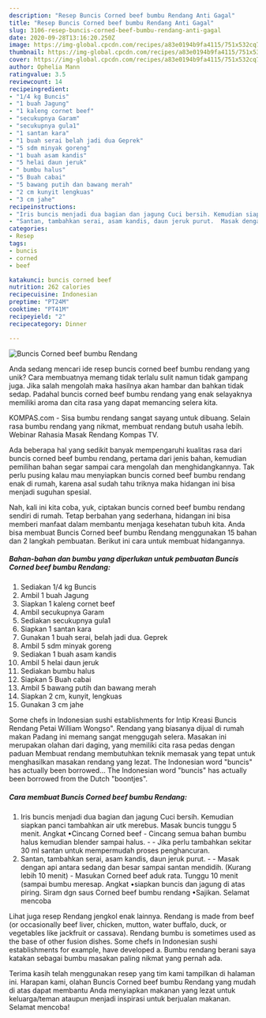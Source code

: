 ```yaml
---
description: "Resep Buncis Corned beef bumbu Rendang Anti Gagal"
title: "Resep Buncis Corned beef bumbu Rendang Anti Gagal"
slug: 3106-resep-buncis-corned-beef-bumbu-rendang-anti-gagal
date: 2020-09-28T13:16:20.250Z
image: https://img-global.cpcdn.com/recipes/a83e0194b9fa4115/751x532cq70/buncis-corned-beef-bumbu-rendang-foto-resep-utama.jpg
thumbnail: https://img-global.cpcdn.com/recipes/a83e0194b9fa4115/751x532cq70/buncis-corned-beef-bumbu-rendang-foto-resep-utama.jpg
cover: https://img-global.cpcdn.com/recipes/a83e0194b9fa4115/751x532cq70/buncis-corned-beef-bumbu-rendang-foto-resep-utama.jpg
author: Ophelia Mann
ratingvalue: 3.5
reviewcount: 14
recipeingredient:
- "1/4 kg Buncis"
- "1 buah Jagung"
- "1 kaleng cornet beef"
- "secukupnya Garam"
- "secukupnya gula1"
- "1 santan kara"
- "1 buah serai belah jadi dua Geprek"
- "5 sdm minyak goreng"
- "1 buah asam kandis"
- "5 helai daun jeruk"
- " bumbu halus"
- "5 Buah cabai"
- "5 bawang putih dan bawang merah"
- "2 cm kunyit lengkuas"
- "3 cm jahe"
recipeinstructions:
- "Iris buncis menjadi dua bagian dan jagung Cuci bersih. Kemudian siapkan panci tambahkan air utk merebus. Masak buncis tunggu 5 menit. Angkat •Cincang Corned beef  Cincang semua bahan bumbu halus kemudian blender sampai halus.  Jika perlu tambahkan sekitar 30 ml santan untuk mempermudah proses penghancuran."
- "Santan, tambahkan serai, asam kandis, daun jeruk purut.  Masak dengan api antara sedang dan besar sampai santan mendidih. (Kurang lebih 10 menit)  Masukan Corned beef aduk rata. Tunggu 10 menit (sampai bumbu meresap. Angkat •siapkan buncis dan jagung di atas piring. Siram dgn saus Corned beef bumbu rendang •Sajikan. Selamat mencoba"
categories:
- Resep
tags:
- buncis
- corned
- beef

katakunci: buncis corned beef 
nutrition: 262 calories
recipecuisine: Indonesian
preptime: "PT24M"
cooktime: "PT41M"
recipeyield: "2"
recipecategory: Dinner

---
```



![Buncis Corned beef bumbu Rendang](https://img-global.cpcdn.com/recipes/a83e0194b9fa4115/751x532cq70/buncis-corned-beef-bumbu-rendang-foto-resep-utama.jpg)

Anda sedang mencari ide resep buncis corned beef bumbu rendang yang unik? Cara membuatnya memang tidak terlalu sulit namun tidak gampang juga. Jika salah mengolah maka hasilnya akan hambar dan bahkan tidak sedap. Padahal buncis corned beef bumbu rendang yang enak selayaknya memiliki aroma dan cita rasa yang dapat memancing selera kita.

KOMPAS.com - Sisa bumbu rendang sangat sayang untuk dibuang. Selain rasa bumbu rendang yang nikmat, membuat rendang butuh usaha lebih. Webinar Rahasia Masak Rendang Kompas TV.

Ada beberapa hal yang sedikit banyak mempengaruhi kualitas rasa dari buncis corned beef bumbu rendang, pertama dari jenis bahan, kemudian pemilihan bahan segar sampai cara mengolah dan menghidangkannya. Tak perlu pusing kalau mau menyiapkan buncis corned beef bumbu rendang enak di rumah, karena asal sudah tahu triknya maka hidangan ini bisa menjadi suguhan spesial.


Nah, kali ini kita coba, yuk, ciptakan buncis corned beef bumbu rendang sendiri di rumah. Tetap berbahan yang sederhana, hidangan ini bisa memberi manfaat dalam membantu menjaga kesehatan tubuh kita. Anda bisa membuat Buncis Corned beef bumbu Rendang menggunakan 15 bahan dan 2 langkah pembuatan. Berikut ini cara untuk membuat hidangannya.

<!--inarticleads1-->

##### Bahan-bahan dan bumbu yang diperlukan untuk pembuatan Buncis Corned beef bumbu Rendang:

1. Sediakan 1/4 kg Buncis
1. Ambil 1 buah Jagung
1. Siapkan 1 kaleng cornet beef
1. Ambil secukupnya Garam
1. Sediakan secukupnya gula1
1. Siapkan 1 santan kara
1. Gunakan 1 buah serai, belah jadi dua. Geprek
1. Ambil 5 sdm minyak goreng
1. Sediakan 1 buah asam kandis
1. Ambil 5 helai daun jeruk
1. Sediakan  bumbu halus
1. Siapkan 5 Buah cabai
1. Ambil 5 bawang putih dan bawang merah
1. Siapkan 2 cm, kunyit, lengkuas
1. Gunakan 3 cm jahe


Some chefs in Indonesian sushi establishments for Intip Kreasi Buncis Rendang Petai William Wongso&#34;. Rendang yang biasanya dijual di rumah makan Padang ini memang sangat menggugah selera. Masakan ini merupakan olahan dari daging, yang memiliki cita rasa pedas dengan paduan Membuat rendang membutuhkan teknik memasak yang tepat untuk menghasilkan masakan rendang yang lezat. The Indonesian word &#34;buncis&#34; has actually been borrowed… The Indonesian word &#34;buncis&#34; has actually been borrowed from the Dutch &#34;boontjes&#34;. 

<!--inarticleads2-->

##### Cara membuat Buncis Corned beef bumbu Rendang:

1. Iris buncis menjadi dua bagian dan jagung Cuci bersih. Kemudian siapkan panci tambahkan air utk merebus. Masak buncis tunggu 5 menit. Angkat •Cincang Corned beef  - Cincang semua bahan bumbu halus kemudian blender sampai halus. -  - Jika perlu tambahkan sekitar 30 ml santan untuk mempermudah proses penghancuran.
1. Santan, tambahkan serai, asam kandis, daun jeruk purut. -  - Masak dengan api antara sedang dan besar sampai santan mendidih. (Kurang lebih 10 menit)  - Masukan Corned beef aduk rata. Tunggu 10 menit (sampai bumbu meresap. Angkat •siapkan buncis dan jagung di atas piring. Siram dgn saus Corned beef bumbu rendang •Sajikan. Selamat mencoba


Lihat juga resep Rendang jengkol enak lainnya. Rendang is made from beef (or occasionally beef liver, chicken, mutton, water buffalo, duck, or vegetables like jackfruit or cassava). Rendang bumbu is sometimes used as the base of other fusion dishes. Some chefs in Indonesian sushi establishments for example, have developed a. Bumbu rendang berani saya katakan sebagai bumbu masakan paling nikmat yang pernah ada. 

Terima kasih telah menggunakan resep yang tim kami tampilkan di halaman ini. Harapan kami, olahan Buncis Corned beef bumbu Rendang yang mudah di atas dapat membantu Anda menyiapkan makanan yang lezat untuk keluarga/teman ataupun menjadi inspirasi untuk berjualan makanan. Selamat mencoba!
